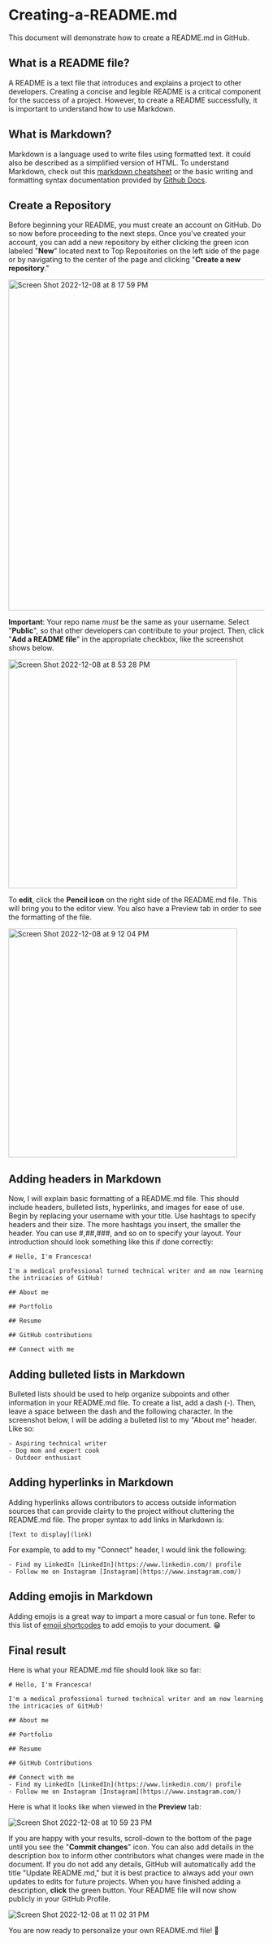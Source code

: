 # Creating-a-README.md
This document will demonstrate how to create a README.md in GitHub.
## What is a README file?
A README is a text file that introduces and explains a project to other developers. Creating a concise and legible README is a critical component for the success of a project. However, to create a README successfully, it is important to understand how to use Markdown.
## What is Markdown?

Markdown is a language used to write files using formatted text. It could also be described as a simplified version of HTML. To understand Markdown, check out this [markdown cheatsheet](https://www.markdownguide.org/cheat-sheet/) or the basic writing and formatting syntax documentation provided by [Github Docs](https://docs.github.com/en/get-started/writing-on-github/getting-started-with-writing-and-formatting-on-github/basic-writing-and-formatting-syntax).

## Create a Repository 
Before beginning your README, you must create an account on GitHub. Do so now before proceeding to the next steps. Once you've created your account, you can add a new repository by either clicking the green icon labeled "**New**" located next to Top Repositories on the left side of the page or by navigating to the center of the page and clicking "**Create a new repository**." 


<img width="650" alt="Screen Shot 2022-12-08 at 8 17 59 PM" src="https://user-images.githubusercontent.com/119915484/206601761-ded354c3-75be-4139-b33f-448c36fae626.png">


**Important**: Your repo name *must* be the same as your username. Select "**Public**", so that other developers can contribute to your project. Then, click "**Add a README file**" in the appropriate checkbox, like the screenshot shows below.


<img width="450" alt="Screen Shot 2022-12-08 at 8 53 28 PM" src="https://user-images.githubusercontent.com/119915484/206606057-4ab8a164-03d6-4e7b-98c3-28b8d9445222.png">

To **edit**, click the **Pencil icon** on the right side of the README.md file. This will bring you to the editor view. You also have a Preview tab in order to see the formatting of the file.

<img width="450" alt="Screen Shot 2022-12-08 at 9 12 04 PM" src="https://user-images.githubusercontent.com/119915484/206609109-eaa80387-fb92-4465-ad1f-d60a04466552.png">

## Adding headers in Markdown
Now, I will explain basic formatting of a README.md file. This should include headers, bulleted lists, hyperlinks, and images for ease of use. Begin by replacing your username with your title. Use hashtags to specify headers and their size. The more hashtags you insert, the smaller the header. You can use #,##,###, and so on to specify your layout. Your introduction should look something like this if done correctly:

```
# Hello, I'm Francesca!

I'm a medical professional turned technical writer and am now learning the intricacies of GitHub!

## About me

## Portfolio

## Resume

## GitHub contributions

## Connect with me

```

## Adding bulleted lists in Markdown
Bulleted lists should be used to help organize subpoints and other information in your README.md file. To create a list, add a dash (-). Then, leave a space between the dash and the following character. In the screenshot below, I will be adding a bulleted list to my "About me" header. Like so:

```
- Aspiring technical writer
- Dog mom and expert cook
- Outdoor enthusiast
```


## Adding hyperlinks in Markdown
Adding hyperlinks allows contributors to access outside information sources that can provide clairty to the project without cluttering the README.md file.  The proper syntax to add links in Markdown is:

```
[Text to display](link)
```
For example, to add to my "Connect" header, I would link the following:

```
- Find my LinkedIn [LinkedIn](https://www.linkedin.com/) profile
- Follow me on Instagram [Instagram](https://www.instagram.com/)
```


## Adding emojis in Markdown
Adding emojis is a great way to impart a more casual or fun tone. Refer to this list of [emoji shortcodes](https://github.com/ikatyang/emoji-cheat-sheet/blob/master/README.md) to add emojis to your document. :grin:  

## Final result
Here is what your README.md file should look like so far:

```
# Hello, I'm Francesca!

I'm a medical professional turned technical writer and am now learning the intricacies of GitHub!

## About me

## Portfolio

## Resume

## GitHub Contributions

## Connect with me
- Find my LinkedIn [LinkedIn](https://www.linkedin.com/) profile
- Follow me on Instagram [Instagram](https://www.instagram.com/)
```

Here is what it looks like when viewed in the **Preview** tab:

![Screen Shot 2022-12-08 at 10 59 23 PM](https://user-images.githubusercontent.com/119915484/206621103-27c75e85-3562-4ffa-ac17-ee29594157cf.png)

If you are happy with your results, scroll-down to the bottom of the page until you see the "**Commit changes**" icon. You can also add details in the description box to inform other contributors what changes were made in the document. If you do not add any details, GitHub will automatically add the title "Update README.md," but it is best practice to always add your own updates to edits for future projects. When you have finished adding a description, **click** the green button. Your README file will now show publicly in your GitHub Profile.

![Screen Shot 2022-12-08 at 11 02 31 PM](https://user-images.githubusercontent.com/119915484/206621459-da4c3376-9157-49d2-ac8f-ef17b29e2462.png)

You are now ready to personalize your own README.md file! :clap:
